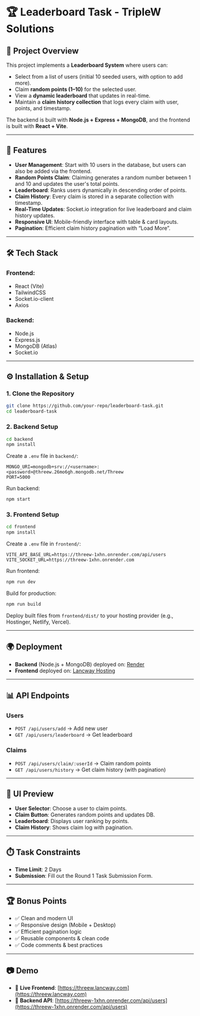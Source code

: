 # 🏆 Leaderboard Task - TripleW Solutions

## 📌 Project Overview
This project implements a **Leaderboard System** where users can:
- Select from a list of users (initial 10 seeded users, with option to add more).
- Claim **random points (1–10)** for the selected user.
- View a **dynamic leaderboard** that updates in real-time.
- Maintain a **claim history collection** that logs every claim with user, points, and timestamp.

The backend is built with **Node.js + Express + MongoDB**, and the frontend is built with **React + Vite**.

---

## 🚀 Features
- **User Management**: Start with 10 users in the database, but users can also be added via the frontend.
- **Random Points Claim**: Claiming generates a random number between 1 and 10 and updates the user's total points.
- **Leaderboard**: Ranks users dynamically in descending order of points.
- **Claim History**: Every claim is stored in a separate collection with timestamp.
- **Real-Time Updates**: Socket.io integration for live leaderboard and claim history updates.
- **Responsive UI**: Mobile-friendly interface with table & card layouts.
- **Pagination**: Efficient claim history pagination with “Load More”.

---

## 🛠️ Tech Stack
### Frontend:
- React (Vite)
- TailwindCSS
- Socket.io-client
- Axios

### Backend:
- Node.js
- Express.js
- MongoDB (Atlas)
- Socket.io

---

## ⚙️ Installation & Setup

### 1. Clone the Repository
```bash
git clone https://github.com/your-repo/leaderboard-task.git
cd leaderboard-task
```

### 2. Backend Setup
```bash
cd backend
npm install
```

Create a `.env` file in `backend/`:
```env
MONGO_URI=mongodb+srv://<username>:<password>@threew.26mo6gh.mongodb.net/Threew
PORT=5000
```

Run backend:
```bash
npm start
```

### 3. Frontend Setup
```bash
cd frontend
npm install
```

Create a `.env` file in `frontend/`:
```env
VITE_API_BASE_URL=https://threew-1xhn.onrender.com/api/users
VITE_SOCKET_URL=https://threew-1xhn.onrender.com
```

Run frontend:
```bash
npm run dev
```

Build for production:
```bash
npm run build
```

Deploy built files from `frontend/dist/` to your hosting provider (e.g., Hostinger, Netlify, Vercel).

---

## 🌍 Deployment
- **Backend** (Node.js + MongoDB) deployed on: [Render](https://threew-1xhn.onrender.com)
- **Frontend** deployed on: [Lancway Hosting](https://threew.lancway.com)

---

## 📊 API Endpoints
### Users
- `POST /api/users/add` → Add new user
- `GET /api/users/leaderboard` → Get leaderboard

### Claims
- `POST /api/users/claim/:userId` → Claim random points
- `GET /api/users/history` → Get claim history (with pagination)

---

## 🎨 UI Preview
- **User Selector**: Choose a user to claim points.
- **Claim Button**: Generates random points and updates DB.
- **Leaderboard**: Displays user ranking by points.
- **Claim History**: Shows claim log with pagination.

---

## ⏱️ Task Constraints
- **Time Limit**: 2 Days
- **Submission**: Fill out the Round 1 Task Submission Form.

---

## 🏆 Bonus Points
- ✅ Clean and modern UI
- ✅ Responsive design (Mobile + Desktop)
- ✅ Efficient pagination logic
- ✅ Reusable components & clean code
- ✅ Code comments & best practices

---

## 📷 Demo
- 🔗 **Live Frontend**: [https://threew.lancway.com](https://threew.lancway.com)
- 🔗 **Backend API**: [https://threew-1xhn.onrender.com/api/users](https://threew-1xhn.onrender.com/api/users)
```